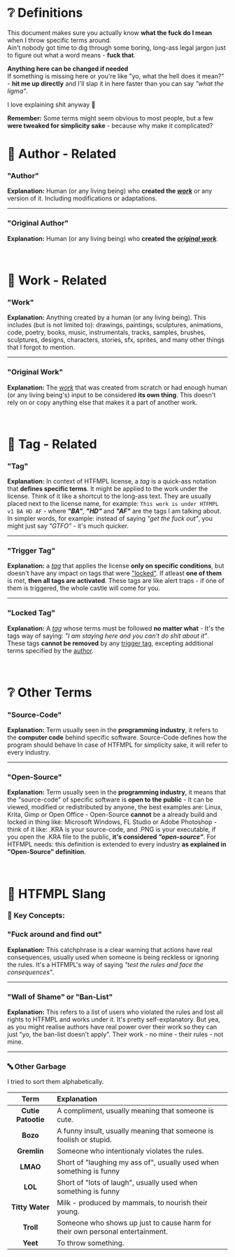 # ❔ Definitions
This document makes sure you actually know **what the fuck do I mean** when I throw specific terms around. <br>
Ain't nobody got time to dig through some boring, long-ass legal jargon just to figure out what a word means - **fuck that**.

**Anything here can be changed if needed** <br>
If something is missing here or you're like "yo, what the hell does it mean?" - **hit me up directly** and I'll slap it in here faster than you can say *"what the ligma"*.

I love explaining shit anyway 🩵

**Remember:** Some terms might seem obvious to most people, but a few **were tweaked for simplicity sake** - because why make it complicated?


# 👤 Author - Related

### **"Author"** <br>
**Explanation:** Human (or any living being) who **created the *[work](#work)*** or any version of it. Including modifications or adaptations.

---

### **"Original Author"** <br>
**Explanation:** Human (or any living being) who **created the *[original work](#original-work)***.

<br>

# 🎨 **Work - Related**

### **"Work"** <br>
**Explanation:** Anything created by a human (or any living being). This includes (but is not limited to): drawings, paintings, sculptures, animations, code, poetry, books, music, instrumentals, tracks, samples, brushes, sculptures, designs, characters, stories, sfx, sprites, and many other things that I forgot to mention.

---

### **"Original Work"** <br>
**Explanation:** The *[work](#work)* that was created from scratch or had enough human (or any living being's) input to be considered **its own thing**. This doesn't rely on or copy anything else that makes it a part of another work.

<br>

# 🧩 **Tag - Related**

### **"Tag"** <br>
**Explanation:** In context of HTFMPL license, a *tag* is a quick-ass notation that **defines specific terms**. It might be applied to the work under the license. Think of it like a shortcut to the long-ass text. They are usually placed next to the license name, for example: `This work is under HTFMPL v1 BA HD AF` - where ***"BA"***, ***"HD"*** and ***"AF"*** are the tags I am talking about. In simpler words, for example: instead of saying *"get the fuck out"*, you might just say *"GTFO"* - it's much quicker.

---

### **"Trigger Tag"** <br>
**Explanation:** a *[tag](#tag)* that applies the license **only on specific conditions**, but doesn't have any impact on tags that were ["locked"](#locked-tag). If atleast **one of them** is met, **then all tags are activated**. These tags are like alert traps - if one of them is triggered, the whole castle will come for you.

--- 

### **"Locked Tag"** <br>
**Explanation:** A *[tag](#tag)* whose terms must be followed **no matter what** - It's the tags way of saying: *"I am staying here and you can't do shit about it"*. These tags **cannot be removed** by any [trigger tag](#trigger-tag), excepting additional terms specified by the [author](#author).

<br>

# ❔ **Other Terms**

### **"Source-Code"** <br>
**Explanation:** Term usually seen in the **programming industry**, it refers to the **computer code** behind specific software. Source-Code defines how the program should behave  In case of HTFMPL for simplicity sake, it will refer to every industry. 

---

### **"Open-Source"** <br>
**Explanation:** Term usually seen in the **programming industry**, it means that the "source-code" of specific software is **open to the public** - It can be viewed, modified or redistributed by anyone, the best examples are: Linux, Krita, Gimp or Open Office - Open-Source **cannot** be a already build and locked in thing like: Microsoft Windows, FL Studio or Adobe Photoshop - think of it like: .KRA is your source-code, and .PNG is your executable, if you open the .KRA file to the public, **it's considered *"open-source"***. For HTFMPL needs: this definition is extended to every industry **as explained in "Open-Source" definition**.

<br>

# 🤪 **HTFMPL Slang**

### 🔑 **Key Concepts:**

### **"Fuck around and find out"**
**Explanation:** This catchphrase is a clear warning that actions have real consequences, usually used when someone is being reckless or ignoring the rules. It's a HTFMPL's way of saying *"test the rules and face the consequences"*.

---

### **"Wall of Shame" or "Ban-List"** <br>
**Explanation:** This refers to a list of users who violated the rules and lost all rights to HTFMPL and works under it. It's pretty self-explanatory. But yea, as you might realise authors have real power over their work so they can just "yo, the ban-list doesn't apply". Their work - no mine - their rules - not mine.

---

### 🔤 **Other Garbage**
I tried to sort them alphabetically.

|**Term**|Explanation|
|:-:|:-|
| **Cutie Patootie** | A compliment, usually meaning that someone is cute. |
| **Bozo** | A funny insult, usually meaning that someone is foolish or stupid. |
| **Gremlin** | Someone who intentionaly violates the rules. |
| **LMAO** | Short of "laughing my ass of", usually used when something is funny |
| **LOL** | Short of "lots of laugh", usually used when something is funny |
| **Titty Water** | Milk - produced by mammals, to nourish their young. |
| **Troll** | Someone who shows up just to cause harm for their own personal  entertainment. |
| **Yeet** | To throw something. |